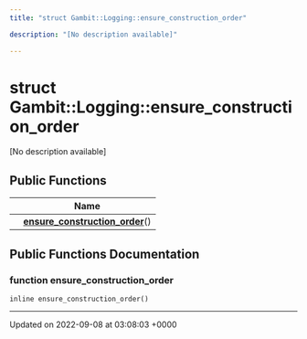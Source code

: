 ```yaml
---
title: "struct Gambit::Logging::ensure_construction_order"

description: "[No description available]"

---
```


# struct Gambit::Logging::ensure_construction_order



[No description available]

## Public Functions

|                | Name           |
| -------------- | -------------- |
| | **[ensure_construction_order](/documentation/code/classes/structgambit_1_1logging_1_1ensure__construction__order/#function-ensure-construction-order)**() |

## Public Functions Documentation

### function ensure_construction_order

```
inline ensure_construction_order()
```


-------------------------------

Updated on 2022-09-08 at 03:08:03 +0000